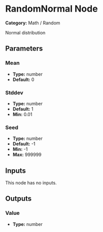 
# RandomNormal Node

**Category:** Math / Random

Normal distribution

## Parameters


### Mean
- **Type:** number
- **Default:** 0





### Stddev
- **Type:** number
- **Default:** 1
- **Min:** 0.01




### Seed
- **Type:** number
- **Default:** -1
- **Min:** -1
- **Max:** 999999



## Inputs

This node has no inputs.

## Outputs


### Value
- **Type:** number




